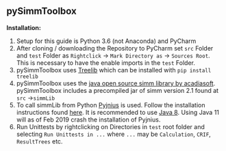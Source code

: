 **pySimmToolbox**
--------

**Installation:**

1. Setup for this guide is Python 3.6 (not Anaconda) and PyCharm
2. After cloning / downloading the Repository to PyCharm set `src` Folder and `test` Folder as `Rightclick` &rarr; `Mark Directory as` &rarr; `Sources Root`.  
This is necessary to have the enable imports in the `test` Folder.
3. pySimmToolbox uses [Treelib](https://treelib.readthedocs.io/en/latest/) which can be installed with
`pip install treelib`
4. pySimmToolbox uses the [java open source simm library by acadiasoft](https://github.com/AcadiaSoft/simm-lib "simm-lib"). pySimmToolbox includes a precompiled jar of simm version 2.1 found at `src` &rarr;`simmLib`
5. To call simmLib from Python [Pyjnius](https://pyjnius.readthedocs.io/en/stable/index.html) is used. Follow the installation instructions found [here](https://pyjnius.readthedocs.io/en/stable/installation.html#installation-for-windows "Pyjnius installation for Windows"). It is recommended to use [Java 8](https://www.oracle.com/technetwork/java/javase/downloads/jdk8-downloads-2133151.html). Using Java 11 will as of Feb 2019 crash the installation of Pyjnius.
6. Run Unittests by rightclicking on Directories in `test` root folder and selecting `Run Unittests in ...` where `...` may be `Calculation`, `CRIF`, `ResultTrees` etc.